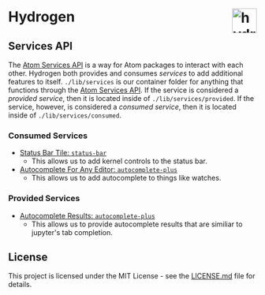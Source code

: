 

<!-- Start lib\services\index.js -->

# Hydrogen <img src="https://cdn.rawgit.com/nteract/hydrogen/17eda245/static/animate-logo.svg" alt="hydrogen animated logo" height="50px" align="right" />

## Services API

The [Atom Services API](https://flight-manual.atom.io/behind-atom/sections/interacting-with-other-packages-via-services/) is a way for Atom packages to interact with each other. Hydrogen both provides and consumes *services* to add additional features to itself. `./lib/services` is our container folder for anything that functions through the [Atom Services API](https://flight-manual.atom.io/behind-atom/sections/interacting-with-other-packages-via-services/). If the service is considered a *provided service*, then it is located inside of `./lib/services/provided`. If the service, however, is considered a *consumed service*, then it is located inside of `./lib/services/consumed`.

### Consumed Services
- [Status Bar Tile: `status-bar`](./consumed/status-bar/status-bar.js)
   - This allows us to add kernel controls to the status bar.
- [Autocomplete For Any Editor: `autocomplete-plus`](./consumed/autocomplete.js)
   - This allows us to add autocomplete to things like watches.

### Provided Services
- [Autocomplete Results: `autocomplete-plus`](./provided/autocomplete.js)
   - This allows us to provide autocomplete results that are similiar to jupyter's tab completion.

## License

This project is licensed under the MIT License - see the [LICENSE.md](https://github.com/nteract/hydrogen/blob/master/LICENSE.md) file for details.

<!-- End lib\services\index.js -->


